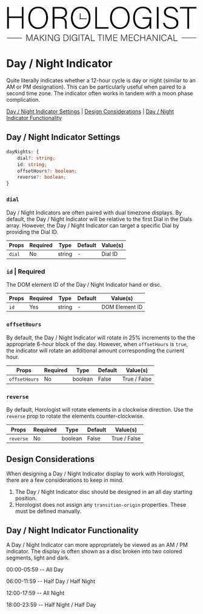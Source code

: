 <p align="center">
  <img src="/assets/logo-horologist.svg" alt="Horologist Logo - Making digital time mechanical" width="500" />
</p>

# Day / Night Indicator

Quite literally indicates whether a 12-hour cycle is day or night (similar to an AM or PM
designation). This can be particularly useful when paired to a second time zone. The indicator often
works in tandem with a moon phase complication.

[Day / Night Indicator Settings](#day--night-indicator-settings) |
[Design Considerations](#design-considerations) |
[Day / Night Indicator Functionality](#day--night-indicator-functionality)

## Day / Night Indicator Settings

```ts
dayNights: {
    dial?: string;
    id: string;
    offsetHours?: boolean;
    reverse?: boolean;
}
```

### `dial`

Day / Night Indicators are often paired with dual timezone displays. By default, the Day / Night
Indicator will be relative to the first Dial in the Dials array. However, the Day / Night Indicator
can target a specific Dial by providing the Dial ID.

| Props  | Required | Type   | Default | Value(s) |
| ------ | -------- | ------ | ------- | -------- |
| `dial` | No       | string | -       | Dial ID  |

### `id` | Required

The DOM element ID of the Day / Night Indicator hand or disc.

| Props | Required | Type   | Default | Value(s)       |
| ----- | -------- | ------ | ------- | -------------- |
| `id`  | Yes      | string | -       | DOM Element ID |

### `offsetHours`

By default, the Day / Night Indicator will rotate in 25% increments to the the appropriate 6-hour
block of the day. However, when `offsetHours` is `true`, the indicator will rotate an additional
amount corresponding the current hour.

| Props         | Required | Type    | Default | Value(s)     |
| ------------- | -------- | ------- | ------- | ------------ |
| `offsetHours` | No       | boolean | False   | True / False |

### `reverse`

By default, Horologist will rotate elements in a clockwise direction. Use the `reverse` prop to
rotate the elements counter-clockwise.

| Props     | Required | Type    | Default | Value(s)     |
| --------- | -------- | ------- | ------- | ------------ |
| `reverse` | No       | boolean | False   | True / False |

## Design Considerations

When designing a Day / Night Indicator display to work with Horologist, there are a few
considerations to keep in mind.

1. The Day / Night Indicator disc should be designed in an all day starting position.
2. Horologist does not assign any `transition-origin` properties. These must be defined manually.

## Day / Night Indicator Functionality

A Day / Night Indicator can more appropriately be viewed as an AM / PM indicator. The display is
often shown as a disc broken into two colored segments, light and dark.

00:00-05:59 -- All Day

06:00-11:59 -- Half Day / Half Night

12:00-17:59 -- All Night

18:00-23:59 -- Half Night / Half Day
